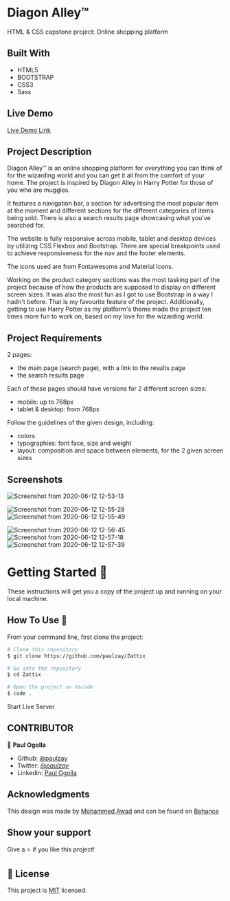 # Diagon Alley™

HTML &amp; CSS capstone project: Online shopping platform

## Built With

- HTML5
- BOOTSTRAP
- CSS3
- Sass

## Live Demo

[Live Demo Link](https://paulzay.github.io/Zattix/)

## Project Description

Diagon Alley™ is an online shopping platform for everything you can think of for the wizarding world and you can
get it all from the comfort of your home.
The project is inspired by Diagon Alley in Harry Potter for those of you who are muggles.

It features a navigation bar, a section for advertising the most popular item at the moment and different sections for the different categories of items being sold. There is also a search results page showcasing what you've searched for.

The website is fully responsive across mobile, tablet and desktop devices by utilizing CSS Flexbox and Bootstrap. There are special breakpoints used to achieve responsiveness for the nav and the footer elements.

The icons used are from Fontawesome and Material Icons.

Working on the product category sections was the most tasking part of the project because of how the products are supposed to display on different screen sizes. It was also the most fun as I got to use Bootstrap in a way I hadn't before. That is my favourite feature of the project. Additionally, getting to use Harry Potter as my platform's theme made the project ten times more fun to work on, based on my love for the wizarding world.

## Project Requirements

2 pages:

- the main page (search page), with a link to the results page
- the search results page

Each of these pages should have versions for 2 different screen sizes:

- mobile: up to 768px
- tablet & desktop: from 768px

Follow the guidelines of the given design, including:

- colors
- typographies: font face, size and weight
- layout: composition and space between elements, for the 2 given screen sizes

## Screenshots

![Screenshot from 2020-06-12 12-53-13](https://user-images.githubusercontent.com/29974825/84490413-d0c24880-acab-11ea-8124-9c6a68b66464.png)

![Screenshot from 2020-06-12 12-55-28](https://user-images.githubusercontent.com/29974825/84490793-58a85280-acac-11ea-9b23-a4f173602010.png)
![Screenshot from 2020-06-12 12-55-49](https://user-images.githubusercontent.com/29974825/84490802-5b0aac80-acac-11ea-8cf5-fa28d47ebe53.png)

![Screenshot from 2020-06-12 12-56-45](https://user-images.githubusercontent.com/29974825/84490806-5cd47000-acac-11ea-95d9-966f3dff40dc.png)
![Screenshot from 2020-06-12 12-57-18](https://user-images.githubusercontent.com/29974825/84490813-5e059d00-acac-11ea-9819-3970159bfb6e.png)
![Screenshot from 2020-06-12 12-57-39](https://user-images.githubusercontent.com/29974825/84490821-5e9e3380-acac-11ea-8efc-024abe193b38.png)

# Getting Started 🚀

These instructions will get you a copy of the project up and running on your local machine.

## How To Use 🔧

From your command line, first clone the project:

```bash
# Clone this repository
$ git clone https://github.com/paulzay/Zattix

# Go into the repository
$ cd Zattix

# Open the project on Vscode
$ code .

```

Start Live Server

## CONTRIBUTOR

👤 **Paul Ogolla**

- Github: [@paulzay](https://github.com/paulzay)
- Twitter: [@_paulzay_](https://twitter.com/_paulzay_)
- Linkedin: [Paul Ogolla](https://linkedin.com/in/paulogolla)

## Acknowledgments

This design was made by [Mohammed Awad](https://www.behance.net/M_Awad) and can be found on [Behance](https://www.behance.net/gallery/24796463/ZATTIX)

## Show your support

Give a ⭐️ if you like this project!

## 📝 License

This project is [MIT](lic.url) licensed.

